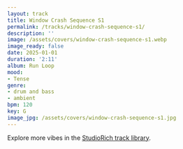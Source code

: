 ```yaml
---
layout: track
title: Window Crash Sequence S1
permalink: /tracks/window-crash-sequence-s1/
description: ''
image: /assets/covers/window-crash-sequence-s1.webp
image_ready: false
date: 2025-01-01
duration: '2:11'
album: Run Loop
mood:
- Tense
genre:
- drum and bass
- ambient
bpm: 120
key: G
image_jpg: /assets/covers/window-crash-sequence-s1.jpg
---
```


Explore more vibes in the [StudioRich track library](/tracks/).
